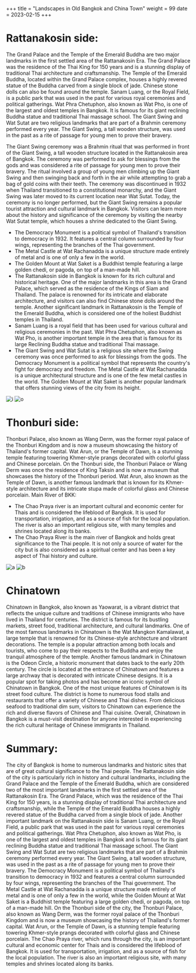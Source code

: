 +++
title = "Landscapes in Old Bangkok and China Town"
weight = 99
date = 2023-02-15
+++

# Rattanakosin side:

The Grand Palace and the Temple of the Emerald Buddha are two major landmarks in the first settled area of the Rattanakosin Era. The Grand Palace was the residence of the Thai King for 150 years and is a stunning display of traditional Thai architecture and craftsmanship. The Temple of the Emerald Buddha, located within the Grand Palace complex, houses a highly revered statue of the Buddha carved from a single block of jade. Chinese stone dolls can also be found around the temple.
Sanam Luang, or the Royal Field, is a public park that was used in the past for various royal ceremonies and political gatherings.
Wat Phra Chetuphon, also known as Wat Pho, is one of the largest and oldest temples in Bangkok. It is famous for its giant reclining Buddha statue and traditional Thai massage school.
The Giant Swing and Wat Sutat are two religious landmarks that are part of a Brahmin ceremony performed every year. The Giant Swing, a tall wooden structure, was used in the past as a rite of passage for young men to prove their bravery.

The Giant Swing ceremony was a Brahmin ritual that was performed in front of the Giant Swing, a tall wooden structure located in the Rattanakosin area of Bangkok. The ceremony was performed to ask for blessings from the gods and was considered a rite of passage for young men to prove their bravery. The ritual involved a group of young men climbing up the Giant Swing and then swinging back and forth in the air while attempting to grab a bag of gold coins with their teeth.
The ceremony was discontinued in 1932 when Thailand transitioned to a constitutional monarchy, and the Giant Swing was later moved to its current location near Wat Sutat. Today, the ceremony is no longer performed, but the Giant Swing remains a popular tourist attraction and cultural landmark in Bangkok. Visitors can learn more about the history and significance of the ceremony by visiting the nearby Wat Sutat temple, which houses a shrine dedicated to the Giant Swing.

-   The Democracy Monument is a political symbol of Thailand's transition to democracy in 1932. It features a central column surrounded by four wings, representing the branches of the Thai government.
-   The Metal Castle at Wat Rachanadda is a unique structure made entirely of metal and is one of only a few in the world.
-   The Golden Mount at Wat Saket is a Buddhist temple featuring a large golden chedi, or pagoda, on top of a man-made hill.
-   The Rattanakosin side in Bangkok is known for its rich cultural and historical heritage. One of the major landmarks in this area is the Grand Palace, which served as the residence of the Kings of Siam and Thailand. The palace is renowned for its intricate and elaborate architecture, and visitors can also find Chinese stone dolls around the temple. Another significant landmark in Rattanakosin is the Temple of the Emerald Buddha, which is considered one of the holiest Buddhist temples in Thailand.
-   Sanam Luang is a royal field that has been used for various cultural and religious ceremonies in the past. Wat Phra Chetuphon, also known as Wat Pho, is another important temple in the area that is famous for its large Reclining Buddha statue and traditional Thai massage.
-   The Giant Swing and Wat Sutat is a religious site where the Swing ceremony was once performed to ask for blessings from the gods. The Democracy Monument is a political symbol that represents the country's fight for democracy and freedom. The Metal Castle at Wat Rachanadda is a unique architectural structure and is one of the few metal castles in the world. The Golden Mount at Wat Saket is another popular landmark that offers stunning views of the city from its height.

![i](https://www.salahospitality.com/rattanakosin/wp-content/uploads/sites/22/2016/06/top10-attractions-riverside-770x440.jpg)
![o](https://thethaiger.com/wp-content/uploads/2021/09/wat-phra-kaew-6264693_1280.jpg)

# Thonburi side:

Thonburi Palace, also known as Wang Derm, was the former royal palace of the Thonburi Kingdom and is now a museum showcasing the history of Thailand's former capital.
Wat Arun, or the Temple of Dawn, is a stunning temple featuring towering Khmer-style prangs decorated with colorful glass and Chinese porcelain.
On the Thonburi side, the Thonburi Palace or Wang Derm was once the residence of King Taksin and is now a museum that showcases the history of the Thonburi period. Wat Arun, also known as the Temple of Dawn, is another famous landmark that is known for its Khmer-style architecture and its intricate stupa made of colorful glass and Chinese porcelain.
Main River of BKK:

-   The Chao Praya river is an important cultural and economic center for Thais and is considered the lifeblood of Bangkok. It is used for transportation, irrigation, and as a source of fish for the local population. The river is also an important religious site, with many temples and shrines located along its banks.
-   The Chao Praya River is the main river of Bangkok and holds great significance to the Thai people. It is not only a source of water for the city but is also considered as a spiritual center and has been a key aspect of Thai history and culture.

![a](https://d2d3n9ufwugv3m.cloudfront.net/w1200-h900-cfill/topics/faWS0-%E0%B8%A7%E0%B8%B1%E0%B8%94%E0%B8%AD%E0%B8%A3%E0%B8%B8%E0%B8%93_%E0%B9%81%E0%B8%AA%E0%B8%87%E0%B8%97%E0%B9%84%E0%B8%A7%E0%B9%84%E0%B8%A5%E0%B8%97%E0%B9%8C.jpg)
![b](https://static.bangkokpost.com/media/content/20180517/c1_1467010_180517080052.jpg)

# Chinatown

Chinatown in Bangkok, also known as Yaowarat, is a vibrant district that reflects the unique culture and traditions of Chinese immigrants who have lived in Thailand for centuries. The district is famous for its bustling markets, street food, traditional architecture, and cultural landmarks. One of the most famous landmarks in Chinatown is the Wat Mangkon Kamalawat, a large temple that is renowned for its Chinese-style architecture and vibrant decorations. The temple is a popular attraction among both locals and tourists, who come to pay their respects to the Buddha and enjoy the tranquil atmosphere of the temple.
Another famous landmark in Chinatown is the Odeon Circle, a historic monument that dates back to the early 20th century. The circle is located at the entrance of Chinatown and features a large archway that is decorated with intricate Chinese designs. It is a popular spot for taking photos and has become an iconic symbol of Chinatown in Bangkok.
One of the most unique features of Chinatown is its street food culture. The district is home to numerous food stalls and restaurants that offer a variety of Chinese and Thai dishes. From delicious seafood to traditional dim sum, visitors to Chinatown can experience the rich and diverse flavors of Chinese and Thai cuisine. Overall, Chinatown in Bangkok is a must-visit destination for anyone interested in experiencing the rich cultural heritage of Chinese immigrants in Thailand.

# Summary:

The city of Bangkok is home to numerous landmarks and historic sites that are of great cultural significance to the Thai people. The Rattanakosin side of the city is particularly rich in history and cultural landmarks, including the Grand Palace and the Temple of the Emerald Buddha, which are considered two of the most important landmarks in the first settled area of the Rattanakosin Era. The Grand Palace, which was the residence of the Thai King for 150 years, is a stunning display of traditional Thai architecture and craftsmanship, while the Temple of the Emerald Buddha houses a highly revered statue of the Buddha carved from a single block of jade.
Another important landmark on the Rattanakosin side is Sanam Luang, or the Royal Field, a public park that was used in the past for various royal ceremonies and political gatherings. Wat Phra Chetuphon, also known as Wat Pho, is one of the largest and oldest temples in Bangkok and is famous for its giant reclining Buddha statue and traditional Thai massage school.
The Giant Swing and Wat Sutat are two religious landmarks that are part of a Brahmin ceremony performed every year. The Giant Swing, a tall wooden structure, was used in the past as a rite of passage for young men to prove their bravery. The Democracy Monument is a political symbol of Thailand's transition to democracy in 1932 and features a central column surrounded by four wings, representing the branches of the Thai government.
The Metal Castle at Wat Rachanadda is a unique structure made entirely of metal and is one of only a few in the world, while the Golden Mount at Wat Saket is a Buddhist temple featuring a large golden chedi, or pagoda, on top of a man-made hill.
On the Thonburi side of the city, the Thonburi Palace, also known as Wang Derm, was the former royal palace of the Thonburi Kingdom and is now a museum showcasing the history of Thailand's former capital. Wat Arun, or the Temple of Dawn, is a stunning temple featuring towering Khmer-style prangs decorated with colorful glass and Chinese porcelain.
The Chao Praya river, which runs through the city, is an important cultural and economic center for Thais and is considered the lifeblood of Bangkok. It is used for transportation, irrigation, and as a source of fish for the local population. The river is also an important religious site, with many temples and shrines located along its banks.
